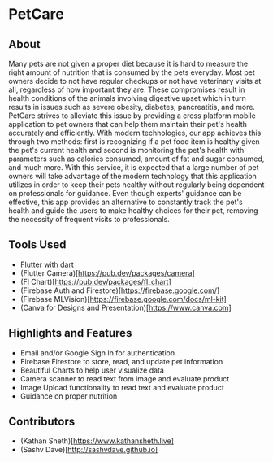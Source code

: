 # PetCare

## About

Many pets are not given a proper diet because it is hard to measure the right amount of nutrition that is consumed by the pets everyday. Most pet owners decide to not have regular checkups or not have veterinary visits at all, regardless of how important they are. These compromises result in health conditions of the animals involving digestive upset which in turn results in issues such as severe obesity, diabetes, pancreatitis, and more. PetCare strives to alleviate this issue by providing a cross platform mobile application to pet owners that can help them maintain their pet's health accurately and efficiently. With modern technologies, our app achieves this through two methods: first is recognizing if a pet food item is healthy given the pet's current health and second is monitoring the pet's health with parameters such as calories consumed, amount of fat and sugar consumed, and much more. With this service, it is expected that a large number of pet owners will take advantage of the modern technology that this application utilizes in order to keep their pets healthy without regularly being dependent on professionals for guidance. Even though experts' guidance can be effective, this app provides an alternative to constantly track the pet's health and guide the users to make healthy choices for their pet, removing the necessity of frequent visits to professionals.

## Tools Used

* [Flutter with dart](https://flutter.dev/)
* (Flutter Camera)[https://pub.dev/packages/camera]
* (Fl Chart)[https://pub.dev/packages/fl_chart]
* (Firebase Auth and Firestore)[https://firebase.google.com/]
* (Firebase MLVision)[https://firebase.google.com/docs/ml-kit]
* (Canva for Designs and Presentation)[https://www.canva.com]

## Highlights and Features

* Email and/or Google Sign In for authentication
* Firebase Firestore to store, read, and update pet information
* Beautiful Charts to help user visualize data
* Camera scanner to read text from image and evaluate product
* Image Upload functionality to read text and evaluate product
* Guidance on proper nutrition

## Contributors

* (Kathan Sheth)[https://www.kathansheth.live]
* (Sashv Dave)[http://sashvdave.github.io]

